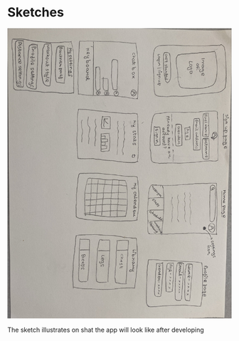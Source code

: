 # Sketches

![My sketch pipcture](sketch.jpeg)

The sketch illustrates on shat the app will look like after developing
